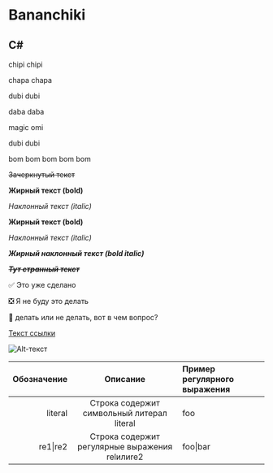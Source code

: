# Bananchiki
## C#
chipi chipi

chapa chapa

dubi dubi

daba daba

magic omi

dubi dubi

bom bom bom bom bom

~~Зачеркнутый текст~~

**Жирный текст (bold)**

*Наклонный текст (italic)*

__Жирный текст (bold)__

_Наклонный текст (italic)_

___Жирный наклонный текст (bold italic)___

~~*__Тут странный текст__*~~ 

:white_check_mark: Это уже сделано  

:negative_squared_cross_mark: Я не буду это делать

:black_square_button: делать или не делать, вот в чем вопрос?   

[Текст ссылки](https://ya.ru/?ysclid=lrvsizw03u510142589)

![Alt-текст](https://static.zerochan.net/Morikura.En.full.2693112.png)

| Обозначение | Описание | Пример регулярного выражения|
|----:|:----:|:----------|
| literal | Строка содержит символьный литерал literal | foo |
| re1&#124;re2 | Строка содержит регулярные выражения relилиre2 | foo&#124;bar |
